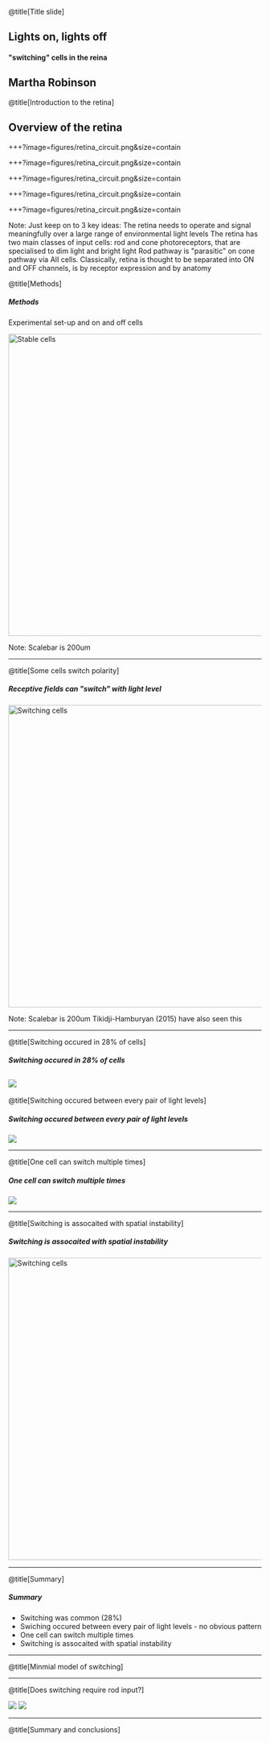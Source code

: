@title[Title slide]
## Lights on, lights off
#### "switching" cells in the reina
Martha Robinson
---

@title[Introduction to the retina]

## Overview of the retina

+++?image=figures/retina_circuit.png&size=contain
<!-- .slide: data-background-transition="none" -->
+++?image=figures/retina_circuit.png&size=contain
<!-- .slide: data-background-transition="none" -->
+++?image=figures/retina_circuit.png&size=contain
<!-- .slide: data-background-transition="none" -->
+++?image=figures/retina_circuit.png&size=contain
<!-- .slide: data-background-transition="none" -->
+++?image=figures/retina_circuit.png&size=contain
<!-- .slide: data-background-transition="none" -->

Note:
Just keep on to 3 key ideas:
The retina needs to operate and signal meaningfully over a large range of environmental light levels
The retina has two main classes of input cells: rod and cone photoreceptors, that are specialised to dim light and bright light
Rod pathway is "parasitic" on cone pathway via AII cells.
Classically, retina is thought to be separated into ON and OFF channels, is by receptor expression and by anatomy

@title[Methods]
##### Methods
Experimental set-up and on and off cells

<img src="figures/NoSwitchcellegs_WT.png" alt="Stable cells" width="600">

Note: 
Scalebar is 200um

---

@title[Some cells switch polarity]
##### Receptive fields can "switch" with light level

<img src="figures/WT_ONOFF_SwitchingCells_EgFilters.png" alt="Switching cells" width="600">

Note:
Scalebar is 200um
Tikidji-Hamburyan (2015) have also seen this

---

@title[Switching occured in 28% of cells]
##### Switching occured in 28% of cells

![](figures/switching_quantification.png)
---

@title[Switching occured between every pair of light levels]
##### Switching occured between every pair of light levels

![](figures/switches_all_light_levels.png)

---

@title[One cell can switch multiple times]
##### One cell can switch multiple times

![](figures/multiple_switches_one_cell.png)

---

@title[Switching is assocaited with spatial instability]
##### Switching is assocaited with spatial instability

<img src="figures/spatial_instability.png" alt="Switching cells" width="600">

---

@title[Summary]
##### Summary
- Switching was common (28%)
- Swiching occured between every pair of light levels - no obvious pattern
- One cell can switch multiple times
- Switching is assocaited with spatial instability

---

@title[Minmial model of switching]

---

@title[Does switching require rod input?]

![](figures/switching_C57vsrd17.png)
![](figures/switching_C57vsrd17_topll.png)

---

@title[Summary and conclusions]
